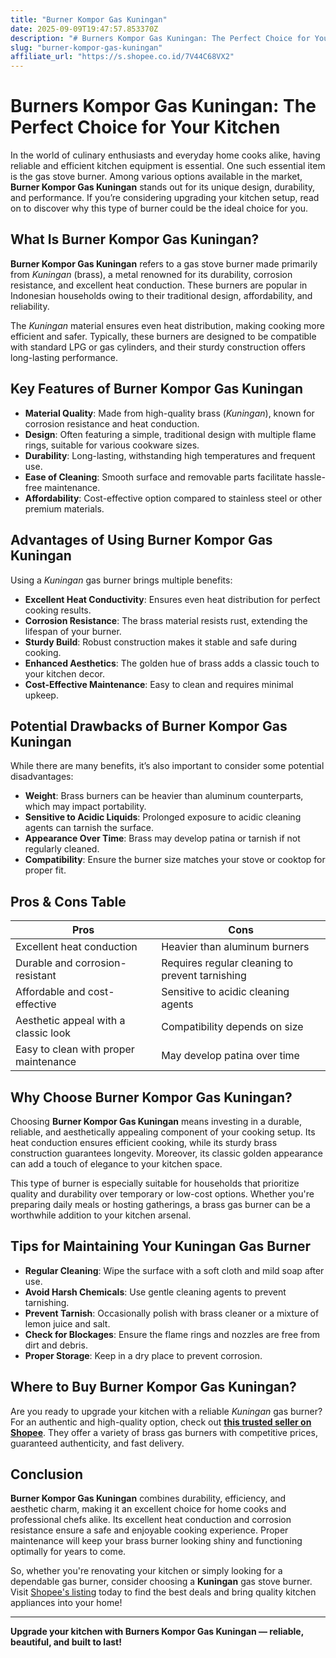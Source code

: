 ```yaml
---
title: "Burner Kompor Gas Kuningan"
date: 2025-09-09T19:47:57.853370Z
description: "# Burners Kompor Gas Kuningan: The Perfect Choice for Your Kitchen..."
slug: "burner-kompor-gas-kuningan"
affiliate_url: "https://s.shopee.co.id/7V44C68VX2"
---
```

# Burners Kompor Gas Kuningan: The Perfect Choice for Your Kitchen

In the world of culinary enthusiasts and everyday home cooks alike, having reliable and efficient kitchen equipment is essential. One such essential item is the gas stove burner. Among various options available in the market, **Burner Kompor Gas Kuningan** stands out for its unique design, durability, and performance. If you’re considering upgrading your kitchen setup, read on to discover why this type of burner could be the ideal choice for you.

## What Is Burner Kompor Gas Kuningan?

**Burner Kompor Gas Kuningan** refers to a gas stove burner made primarily from *Kuningan* (brass), a metal renowned for its durability, corrosion resistance, and excellent heat conduction. These burners are popular in Indonesian households owing to their traditional design, affordability, and reliability.

The *Kuningan* material ensures even heat distribution, making cooking more efficient and safer. Typically, these burners are designed to be compatible with standard LPG or gas cylinders, and their sturdy construction offers long-lasting performance.

## Key Features of Burner Kompor Gas Kuningan

- **Material Quality**: Made from high-quality brass (*Kuningan*), known for corrosion resistance and heat conduction.
- **Design**: Often featuring a simple, traditional design with multiple flame rings, suitable for various cookware sizes.
- **Durability**: Long-lasting, withstanding high temperatures and frequent use.
- **Ease of Cleaning**: Smooth surface and removable parts facilitate hassle-free maintenance.
- **Affordability**: Cost-effective option compared to stainless steel or other premium materials.

## Advantages of Using Burner Kompor Gas Kuningan

Using a *Kuningan* gas burner brings multiple benefits:

- **Excellent Heat Conductivity**: Ensures even heat distribution for perfect cooking results.
- **Corrosion Resistance**: The brass material resists rust, extending the lifespan of your burner.
- **Sturdy Build**: Robust construction makes it stable and safe during cooking.
- **Enhanced Aesthetics**: The golden hue of brass adds a classic touch to your kitchen decor.
- **Cost-Effective Maintenance**: Easy to clean and requires minimal upkeep.

## Potential Drawbacks of Burner Kompor Gas Kuningan

While there are many benefits, it’s also important to consider some potential disadvantages:

- **Weight**: Brass burners can be heavier than aluminum counterparts, which may impact portability.
- **Sensitive to Acidic Liquids**: Prolonged exposure to acidic cleaning agents can tarnish the surface.
- **Appearance Over Time**: Brass may develop patina or tarnish if not regularly cleaned.
- **Compatibility**: Ensure the burner size matches your stove or cooktop for proper fit.

## Pros & Cons Table

| Pros                                         | Cons                                           |
|----------------------------------------------|------------------------------------------------|
| Excellent heat conduction                   | Heavier than aluminum burners                |
| Durable and corrosion-resistant             | Requires regular cleaning to prevent tarnishing |
| Affordable and cost-effective               | Sensitive to acidic cleaning agents        |
| Aesthetic appeal with a classic look        | Compatibility depends on size               |
| Easy to clean with proper maintenance       | May develop patina over time               |

## Why Choose Burner Kompor Gas Kuningan?

Choosing **Burner Kompor Gas Kuningan** means investing in a durable, reliable, and aesthetically appealing component of your cooking setup. Its heat conduction ensures efficient cooking, while its sturdy brass construction guarantees longevity. Moreover, its classic golden appearance can add a touch of elegance to your kitchen space.

This type of burner is especially suitable for households that prioritize quality and durability over temporary or low-cost options. Whether you're preparing daily meals or hosting gatherings, a brass gas burner can be a worthwhile addition to your kitchen arsenal.

## Tips for Maintaining Your Kuningan Gas Burner

- **Regular Cleaning**: Wipe the surface with a soft cloth and mild soap after use.
- **Avoid Harsh Chemicals**: Use gentle cleaning agents to prevent tarnishing.
- **Prevent Tarnish**: Occasionally polish with brass cleaner or a mixture of lemon juice and salt.
- **Check for Blockages**: Ensure the flame rings and nozzles are free from dirt and debris.
- **Proper Storage**: Keep in a dry place to prevent corrosion.

## Where to Buy Burner Kompor Gas Kuningan?

Are you ready to upgrade your kitchen with a reliable *Kuningan* gas burner? For an authentic and high-quality option, check out **[this trusted seller on Shopee](https://s.shopee.co.id/7V44C68VX2)**. They offer a variety of brass gas burners with competitive prices, guaranteed authenticity, and fast delivery.

## Conclusion

**Burner Kompor Gas Kuningan** combines durability, efficiency, and aesthetic charm, making it an excellent choice for home cooks and professional chefs alike. Its excellent heat conduction and corrosion resistance ensure a safe and enjoyable cooking experience. Proper maintenance will keep your brass burner looking shiny and functioning optimally for years to come.

So, whether you're renovating your kitchen or simply looking for a dependable gas burner, consider choosing a **Kuningan** gas stove burner. Visit [Shopee's listing](https://s.shopee.co.id/7V44C68VX2) today to find the best deals and bring quality kitchen appliances into your home!

---

**Upgrade your kitchen with Burners Kompor Gas Kuningan — reliable, beautiful, and built to last!**
